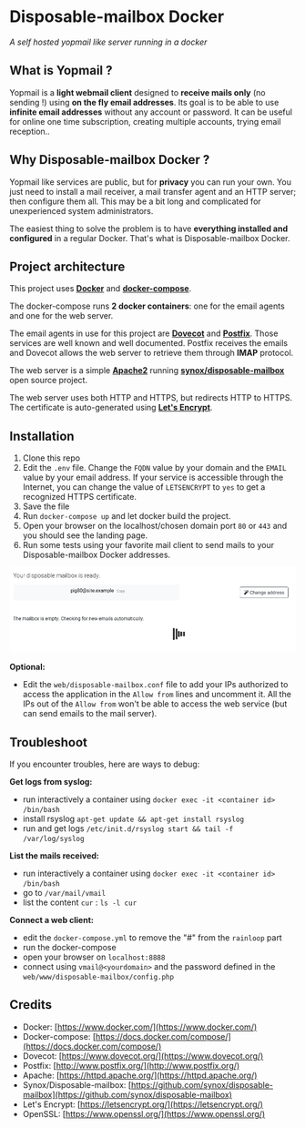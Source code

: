 # Disposable-mailbox Docker
*A self hosted yopmail like server running in a docker*

## What is Yopmail ?

Yopmail is a **light webmail client** designed to **receive mails only** (no sending !) using **on the fly email addresses**. Its goal is to be able to use **infinite email addresses** without any account or password. It can be useful for online one time subscription, creating multiple accounts, trying email reception..

## Why Disposable-mailbox Docker ?
Yopmail like services are public, but for **privacy** you can run your own. You just need to install a mail receiver, a mail transfer agent and an HTTP server; then configure them all. This may be a bit long and complicated for unexperienced system administrators.

The easiest thing to solve the problem is to have **everything installed and configured** in a regular Docker. That's what is Disposable-mailbox Docker.

## Project architecture
This project uses [**Docker**](https://www.docker.com/) and [**docker-compose**](https://docs.docker.com/compose/).

The docker-compose runs **2 docker containers**: one for the email agents and one for the web server.

The email agents in use for this project are [**Dovecot**](https://www.dovecot.org/) and [**Postfix**](http://www.postfix.org/). Those services are well known and well documented. Postfix receives the emails and Dovecot allows the web server to retrieve them through **IMAP** protocol.

The web server is a simple [**Apache2**](https://httpd.apache.org/) running [**synox/disposable-mailbox**](https://github.com/synox/disposable-mailbox) open source project.

The web server uses both HTTP and HTTPS, but redirects HTTP to HTTPS. The certificate is auto-generated using [**Let's Encrypt**](https://letsencrypt.org/).

## Installation
1. Clone this repo
2. Edit the `.env` file. Change the `FQDN` value by your domain and the `EMAIL` value by your email address. If your service is accessible through the Internet, you can change the value of `LETSENCRYPT` to `yes` to get a recognized HTTPS certificate.
3. Save the file
4. Run `docker-compose up` and let docker build the project.
5. Open your browser on the localhost/chosen domain port `80` or `443` and you should see the landing page.
6. Run some tests using your favorite mail client to send mails to your Disposable-mailbox Docker addresses.

![alt text](mailbox.png)

**Optional:**
- Edit the `web/disposable-mailbox.conf` file to add your IPs authorized to access the application in the `Allow from` lines and uncomment it. All the IPs out of the `Allow from` won't be able to access the web service (but can send emails to the mail server).

## Troubleshoot
If you encounter troubles, here are ways to debug:

**Get logs from syslog:**
- run interactively a container using `docker exec -it <container id> /bin/bash`
- install rsyslog `apt-get update && apt-get install rsyslog`
- run and get logs `/etc/init.d/rsyslog start && tail -f /var/log/syslog`

**List the mails received:**
- run interactively a container using `docker exec -it <container id> /bin/bash`
- go to `/var/mail/vmail`
- list the content `cur` : `ls -l cur`

**Connect a web client:**
- edit the `docker-compose.yml` to remove the "#" from the `rainloop` part
- run the docker-compose
- open your browser on `localhost:8888`
- connect using `vmail@<yourdomain>` and the password defined in the `web/www/disposable-mailbox/config.php`


## Credits
- Docker: [https://www.docker.com/](https://www.docker.com/)
- Docker-compose: [https://docs.docker.com/compose/](https://docs.docker.com/compose/)
- Dovecot: [https://www.dovecot.org/](https://www.dovecot.org/)
- Postfix: [http://www.postfix.org/](http://www.postfix.org/)
- Apache: [https://httpd.apache.org/](https://httpd.apache.org/)
- Synox/Disposable-mailbox: [https://github.com/synox/disposable-mailbox](https://github.com/synox/disposable-mailbox)
- Let's Encrypt: [https://letsencrypt.org/](https://letsencrypt.org/)
- OpenSSL: [https://www.openssl.org/](https://www.openssl.org/)
